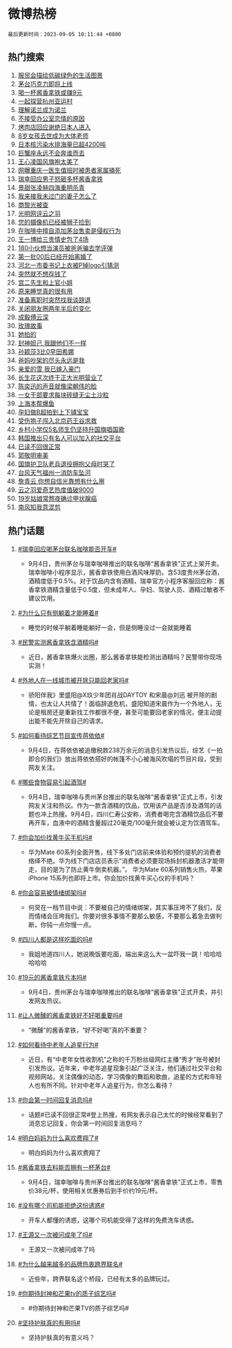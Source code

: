 # 微博热榜

`最后更新时间：2023-09-05 10:11:44 +0800`

## 热门搜索

1. [服贸会描绘低碳绿色的生活图景](https://m.weibo.cn/search?containerid=100103type%3D1%26t%3D10%26q%3D%23%E6%9C%8D%E8%B4%B8%E4%BC%9A%E6%8F%8F%E7%BB%98%E4%BD%8E%E7%A2%B3%E7%BB%BF%E8%89%B2%E7%9A%84%E7%94%9F%E6%B4%BB%E5%9B%BE%E6%99%AF%23&stream_entry_id=51&isnewpage=1&extparam=seat%3D1%26cate%3D10103%26c_type%3D51%26dgr%3D0%26filter_type%3Drealtimehot%26pos%3D0%26stream_entry_id%3D51%26display_time%3D1693879903%26pre_seqid%3D1693879903137019717208&luicode=10000011&lfid=106003type%253D25%2526t%253D3%2526disable_hot%253D1%2526filter_type%253Drealtimehot)
1. [茅台巧克力即将上线](https://m.weibo.cn/search?containerid=100103type%3D1%26t%3D10%26q%3D%23%E8%8C%85%E5%8F%B0%E5%B7%A7%E5%85%8B%E5%8A%9B%E5%8D%B3%E5%B0%86%E4%B8%8A%E7%BA%BF%23&stream_entry_id=31&isnewpage=1&extparam=seat%3D1%26cate%3D5001%26pos%3D0%26q%3D%2523%25E8%258C%2585%25E5%258F%25B0%25E5%25B7%25A7%25E5%2585%258B%25E5%258A%259B%25E5%258D%25B3%25E5%25B0%2586%25E4%25B8%258A%25E7%25BA%25BF%2523%26flag%3D1%26filter_type%3Drealtimehot%26dgr%3D0%26realpos%3D1%26stream_entry_id%3D31%26c_type%3D31%26band_rank%3D1%26lcate%3D5001%26display_time%3D1693879903%26pre_seqid%3D1693879903137019717208&luicode=10000011&lfid=106003type%253D25%2526t%253D3%2526disable_hot%253D1%2526filter_type%253Drealtimehot)
1. [喝一杯酱香拿铁或赚9元](https://m.weibo.cn/search?containerid=100103type%3D1%26t%3D10%26q%3D%23%E5%96%9D%E4%B8%80%E6%9D%AF%E9%85%B1%E9%A6%99%E6%8B%BF%E9%93%81%E6%88%96%E8%B5%9A9%E5%85%83%23&stream_entry_id=31&isnewpage=1&extparam=seat%3D1%26cate%3D5001%26pos%3D1%26q%3D%2523%25E5%2596%259D%25E4%25B8%2580%25E6%259D%25AF%25E9%2585%25B1%25E9%25A6%2599%25E6%258B%25BF%25E9%2593%2581%25E6%2588%2596%25E8%25B5%259A9%25E5%2585%2583%2523%26flag%3D1%26filter_type%3Drealtimehot%26dgr%3D0%26realpos%3D2%26stream_entry_id%3D31%26c_type%3D31%26band_rank%3D2%26lcate%3D5001%26display_time%3D1693879903%26pre_seqid%3D1693879903137019717208&luicode=10000011&lfid=106003type%253D25%2526t%253D3%2526disable_hot%253D1%2526filter_type%253Drealtimehot)
1. [一起探营杭州亚运村](https://m.weibo.cn/search?containerid=100103type%3D1%26t%3D10%26q%3D%23%E4%B8%80%E8%B5%B7%E6%8E%A2%E8%90%A5%E6%9D%AD%E5%B7%9E%E4%BA%9A%E8%BF%90%E6%9D%91%23&stream_entry_id=31&isnewpage=1&extparam=seat%3D1%26cate%3D5001%26pos%3D2%26q%3D%2523%25E4%25B8%2580%25E8%25B5%25B7%25E6%258E%25A2%25E8%2590%25A5%25E6%259D%25AD%25E5%25B7%259E%25E4%25BA%259A%25E8%25BF%2590%25E6%259D%2591%2523%26flag%3D0%26filter_type%3Drealtimehot%26dgr%3D0%26realpos%3D3%26stream_entry_id%3D31%26c_type%3D31%26band_rank%3D3%26lcate%3D5001%26display_time%3D1693879903%26pre_seqid%3D1693879903137019717208&luicode=10000011&lfid=106003type%253D25%2526t%253D3%2526disable_hot%253D1%2526filter_type%253Drealtimehot)
1. [理解诺兰成为诺兰](https://m.weibo.cn/search?containerid=100103type%3D1%26t%3D10%26q%3D%E7%90%86%E8%A7%A3%E8%AF%BA%E5%85%B0%E6%88%90%E4%B8%BA%E8%AF%BA%E5%85%B0&stream_entry_id=31&isnewpage=1&extparam=seat%3D1%26cate%3D5001%26pos%3D3%26q%3D%25E7%2590%2586%25E8%25A7%25A3%25E8%25AF%25BA%25E5%2585%25B0%25E6%2588%2590%25E4%25B8%25BA%25E8%25AF%25BA%25E5%2585%25B0%26flag%3D1%26filter_type%3Drealtimehot%26dgr%3D0%26realpos%3D4%26stream_entry_id%3D31%26c_type%3D31%26band_rank%3D4%26lcate%3D5001%26display_time%3D1693879903%26pre_seqid%3D1693879903137019717208&luicode=10000011&lfid=106003type%253D25%2526t%253D3%2526disable_hot%253D1%2526filter_type%253Drealtimehot)
1. [不接受办公室恋情的原因](https://m.weibo.cn/search?containerid=100103type%3D1%26t%3D10%26q%3D%23%E4%B8%8D%E6%8E%A5%E5%8F%97%E5%8A%9E%E5%85%AC%E5%AE%A4%E6%81%8B%E6%83%85%E7%9A%84%E5%8E%9F%E5%9B%A0%23&stream_entry_id=31&isnewpage=1&extparam=seat%3D1%26cate%3D5001%26pos%3D4%26q%3D%2523%25E4%25B8%258D%25E6%258E%25A5%25E5%258F%2597%25E5%258A%259E%25E5%2585%25AC%25E5%25AE%25A4%25E6%2581%258B%25E6%2583%2585%25E7%259A%2584%25E5%258E%259F%25E5%259B%25A0%2523%26flag%3D2%26filter_type%3Drealtimehot%26dgr%3D0%26realpos%3D5%26stream_entry_id%3D31%26c_type%3D31%26band_rank%3D5%26lcate%3D5001%26display_time%3D1693879903%26pre_seqid%3D1693879903137019717208&luicode=10000011&lfid=106003type%253D25%2526t%253D3%2526disable_hot%253D1%2526filter_type%253Drealtimehot)
1. [烤肉店回应谢绝日本人进入](https://m.weibo.cn/search?containerid=100103type%3D1%26t%3D10%26q%3D%23%E7%83%A4%E8%82%89%E5%BA%97%E5%9B%9E%E5%BA%94%E8%B0%A2%E7%BB%9D%E6%97%A5%E6%9C%AC%E4%BA%BA%E8%BF%9B%E5%85%A5%23&stream_entry_id=31&isnewpage=1&extparam=seat%3D1%26cate%3D5001%26pos%3D5%26q%3D%2523%25E7%2583%25A4%25E8%2582%2589%25E5%25BA%2597%25E5%259B%259E%25E5%25BA%2594%25E8%25B0%25A2%25E7%25BB%259D%25E6%2597%25A5%25E6%259C%25AC%25E4%25BA%25BA%25E8%25BF%259B%25E5%2585%25A5%2523%26flag%3D0%26filter_type%3Drealtimehot%26dgr%3D0%26realpos%3D6%26stream_entry_id%3D31%26c_type%3D31%26band_rank%3D6%26lcate%3D5001%26display_time%3D1693879903%26pre_seqid%3D1693879903137019717208&luicode=10000011&lfid=106003type%253D25%2526t%253D3%2526disable_hot%253D1%2526filter_type%253Drealtimehot)
1. [8岁女孩去世成为大体老师](https://m.weibo.cn/search?containerid=100103type%3D1%26t%3D10%26q%3D%238%E5%B2%81%E5%A5%B3%E5%AD%A9%E5%8E%BB%E4%B8%96%E6%88%90%E4%B8%BA%E5%A4%A7%E4%BD%93%E8%80%81%E5%B8%88%23&stream_entry_id=31&isnewpage=1&extparam=seat%3D1%26cate%3D5001%26pos%3D6%26q%3D%25238%25E5%25B2%2581%25E5%25A5%25B3%25E5%25AD%25A9%25E5%258E%25BB%25E4%25B8%2596%25E6%2588%2590%25E4%25B8%25BA%25E5%25A4%25A7%25E4%25BD%2593%25E8%2580%2581%25E5%25B8%2588%2523%26flag%3D32768%26filter_type%3Drealtimehot%26dgr%3D0%26realpos%3D7%26stream_entry_id%3D31%26c_type%3D31%26band_rank%3D7%26lcate%3D5001%26display_time%3D1693879903%26pre_seqid%3D1693879903137019717208&luicode=10000011&lfid=106003type%253D25%2526t%253D3%2526disable_hot%253D1%2526filter_type%253Drealtimehot)
1. [日本核污染水排海量已超4200吨](https://m.weibo.cn/search?containerid=100103type%3D1%26t%3D10%26q%3D%23%E6%97%A5%E6%9C%AC%E6%A0%B8%E6%B1%A1%E6%9F%93%E6%B0%B4%E6%8E%92%E6%B5%B7%E9%87%8F%E5%B7%B2%E8%B6%854200%E5%90%A8%23&stream_entry_id=31&isnewpage=1&extparam=seat%3D1%26cate%3D5001%26pos%3D7%26q%3D%2523%25E6%2597%25A5%25E6%259C%25AC%25E6%25A0%25B8%25E6%25B1%25A1%25E6%259F%2593%25E6%25B0%25B4%25E6%258E%2592%25E6%25B5%25B7%25E9%2587%258F%25E5%25B7%25B2%25E8%25B6%25854200%25E5%2590%25A8%2523%26flag%3D0%26filter_type%3Drealtimehot%26dgr%3D0%26realpos%3D8%26stream_entry_id%3D31%26c_type%3D31%26band_rank%3D8%26lcate%3D5001%26display_time%3D1693879903%26pre_seqid%3D1693879903137019717208&luicode=10000011&lfid=106003type%253D25%2526t%253D3%2526disable_hot%253D1%2526filter_type%253Drealtimehot)
1. [巨蟹座永远不会奔谁而去](https://m.weibo.cn/search?containerid=100103type%3D1%26t%3D10%26q%3D%E5%B7%A8%E8%9F%B9%E5%BA%A7%E6%B0%B8%E8%BF%9C%E4%B8%8D%E4%BC%9A%E5%A5%94%E8%B0%81%E8%80%8C%E5%8E%BB&stream_entry_id=31&isnewpage=1&extparam=seat%3D1%26cate%3D5001%26pos%3D8%26q%3D%25E5%25B7%25A8%25E8%259F%25B9%25E5%25BA%25A7%25E6%25B0%25B8%25E8%25BF%259C%25E4%25B8%258D%25E4%25BC%259A%25E5%25A5%2594%25E8%25B0%2581%25E8%2580%258C%25E5%258E%25BB%26flag%3D0%26filter_type%3Drealtimehot%26dgr%3D0%26realpos%3D9%26stream_entry_id%3D31%26c_type%3D31%26band_rank%3D9%26lcate%3D5001%26display_time%3D1693879903%26pre_seqid%3D1693879903137019717208&luicode=10000011&lfid=106003type%253D25%2526t%253D3%2526disable_hot%253D1%2526filter_type%253Drealtimehot)
1. [王心凌国风旗袍太美了](https://m.weibo.cn/search?containerid=100103type%3D1%26t%3D10%26q%3D%23%E7%8E%8B%E5%BF%83%E5%87%8C%E5%9B%BD%E9%A3%8E%E6%97%97%E8%A2%8D%E5%A4%AA%E7%BE%8E%E4%BA%86%23&stream_entry_id=31&isnewpage=1&extparam=seat%3D1%26cate%3D5001%26pos%3D9%26q%3D%2523%25E7%258E%258B%25E5%25BF%2583%25E5%2587%258C%25E5%259B%25BD%25E9%25A3%258E%25E6%2597%2597%25E8%25A2%258D%25E5%25A4%25AA%25E7%25BE%258E%25E4%25BA%2586%2523%26flag%3D2%26filter_type%3Drealtimehot%26dgr%3D0%26realpos%3D10%26stream_entry_id%3D31%26c_type%3D31%26band_rank%3D10%26lcate%3D5001%26display_time%3D1693879903%26pre_seqid%3D1693879903137019717208&luicode=10000011&lfid=106003type%253D25%2526t%253D3%2526disable_hot%253D1%2526filter_type%253Drealtimehot)
1. [网曝重庆一医生值班时被患者家属捅死](https://m.weibo.cn/search?containerid=100103type%3D1%26t%3D10%26q%3D%23%E7%BD%91%E6%9B%9D%E9%87%8D%E5%BA%86%E4%B8%80%E5%8C%BB%E7%94%9F%E5%80%BC%E7%8F%AD%E6%97%B6%E8%A2%AB%E6%82%A3%E8%80%85%E5%AE%B6%E5%B1%9E%E6%8D%85%E6%AD%BB%23&stream_entry_id=31&isnewpage=1&extparam=seat%3D1%26cate%3D5001%26pos%3D10%26q%3D%2523%25E7%25BD%2591%25E6%259B%259D%25E9%2587%258D%25E5%25BA%2586%25E4%25B8%2580%25E5%258C%25BB%25E7%2594%259F%25E5%2580%25BC%25E7%258F%25AD%25E6%2597%25B6%25E8%25A2%25AB%25E6%2582%25A3%25E8%2580%2585%25E5%25AE%25B6%25E5%25B1%259E%25E6%258D%2585%25E6%25AD%25BB%2523%26flag%3D2%26filter_type%3Drealtimehot%26dgr%3D0%26realpos%3D11%26stream_entry_id%3D31%26c_type%3D31%26band_rank%3D11%26lcate%3D5001%26display_time%3D1693879903%26pre_seqid%3D1693879903137019717208&luicode=10000011&lfid=106003type%253D25%2526t%253D3%2526disable_hot%253D1%2526filter_type%253Drealtimehot)
1. [瑞幸回应男子怒砸多杯酱香拿铁](https://m.weibo.cn/search?containerid=100103type%3D1%26t%3D10%26q%3D%23%E7%91%9E%E5%B9%B8%E5%9B%9E%E5%BA%94%E7%94%B7%E5%AD%90%E6%80%92%E7%A0%B8%E5%A4%9A%E6%9D%AF%E9%85%B1%E9%A6%99%E6%8B%BF%E9%93%81%23&stream_entry_id=31&isnewpage=1&extparam=seat%3D1%26cate%3D5001%26pos%3D11%26q%3D%2523%25E7%2591%259E%25E5%25B9%25B8%25E5%259B%259E%25E5%25BA%2594%25E7%2594%25B7%25E5%25AD%2590%25E6%2580%2592%25E7%25A0%25B8%25E5%25A4%259A%25E6%259D%25AF%25E9%2585%25B1%25E9%25A6%2599%25E6%258B%25BF%25E9%2593%2581%2523%26flag%3D0%26filter_type%3Drealtimehot%26dgr%3D0%26realpos%3D12%26stream_entry_id%3D31%26c_type%3D31%26band_rank%3D12%26lcate%3D5001%26display_time%3D1693879903%26pre_seqid%3D1693879903137019717208&luicode=10000011&lfid=106003type%253D25%2526t%253D3%2526disable_hot%253D1%2526filter_type%253Drealtimehot)
1. [景甜张凌赫四海重明杀青](https://m.weibo.cn/search?containerid=100103type%3D1%26t%3D10%26q%3D%23%E6%99%AF%E7%94%9C%E5%BC%A0%E5%87%8C%E8%B5%AB%E5%9B%9B%E6%B5%B7%E9%87%8D%E6%98%8E%E6%9D%80%E9%9D%92%23&stream_entry_id=31&isnewpage=1&extparam=seat%3D1%26cate%3D5001%26pos%3D12%26q%3D%2523%25E6%2599%25AF%25E7%2594%259C%25E5%25BC%25A0%25E5%2587%258C%25E8%25B5%25AB%25E5%259B%259B%25E6%25B5%25B7%25E9%2587%258D%25E6%2598%258E%25E6%259D%2580%25E9%259D%2592%2523%26flag%3D1%26filter_type%3Drealtimehot%26dgr%3D0%26realpos%3D13%26stream_entry_id%3D31%26c_type%3D31%26band_rank%3D13%26lcate%3D5001%26display_time%3D1693879903%26pre_seqid%3D1693879903137019717208&luicode=10000011&lfid=106003type%253D25%2526t%253D3%2526disable_hot%253D1%2526filter_type%253Drealtimehot)
1. [我来接我未过门的妻子怎么了](https://m.weibo.cn/search?containerid=100103type%3D1%26t%3D10%26q%3D%E6%88%91%E6%9D%A5%E6%8E%A5%E6%88%91%E6%9C%AA%E8%BF%87%E9%97%A8%E7%9A%84%E5%A6%BB%E5%AD%90%E6%80%8E%E4%B9%88%E4%BA%86&stream_entry_id=31&isnewpage=1&extparam=seat%3D1%26cate%3D5001%26pos%3D13%26q%3D%25E6%2588%2591%25E6%259D%25A5%25E6%258E%25A5%25E6%2588%2591%25E6%259C%25AA%25E8%25BF%2587%25E9%2597%25A8%25E7%259A%2584%25E5%25A6%25BB%25E5%25AD%2590%25E6%2580%258E%25E4%25B9%2588%25E4%25BA%2586%26flag%3D1%26filter_type%3Drealtimehot%26dgr%3D0%26realpos%3D14%26stream_entry_id%3D31%26c_type%3D31%26band_rank%3D14%26lcate%3D5001%26display_time%3D1693879903%26pre_seqid%3D1693879903137019717208&luicode=10000011&lfid=106003type%253D25%2526t%253D3%2526disable_hot%253D1%2526filter_type%253Drealtimehot)
1. [商黎光被查](https://m.weibo.cn/search?containerid=100103type%3D1%26t%3D10%26q%3D%23%E5%95%86%E9%BB%8E%E5%85%89%E8%A2%AB%E6%9F%A5%23&stream_entry_id=31&isnewpage=1&extparam=seat%3D1%26cate%3D5001%26pos%3D14%26q%3D%2523%25E5%2595%2586%25E9%25BB%258E%25E5%2585%2589%25E8%25A2%25AB%25E6%259F%25A5%2523%26flag%3D1%26filter_type%3Drealtimehot%26dgr%3D0%26realpos%3D15%26stream_entry_id%3D31%26c_type%3D31%26band_rank%3D15%26lcate%3D5001%26display_time%3D1693879903%26pre_seqid%3D1693879903137019717208&luicode=10000011&lfid=106003type%253D25%2526t%253D3%2526disable_hot%253D1%2526filter_type%253Drealtimehot)
1. [光明网评云之羽](https://m.weibo.cn/search?containerid=100103type%3D1%26t%3D10%26q%3D%23%E5%85%89%E6%98%8E%E7%BD%91%E8%AF%84%E4%BA%91%E4%B9%8B%E7%BE%BD%23&stream_entry_id=31&isnewpage=1&extparam=seat%3D1%26cate%3D5001%26pos%3D15%26q%3D%2523%25E5%2585%2589%25E6%2598%258E%25E7%25BD%2591%25E8%25AF%2584%25E4%25BA%2591%25E4%25B9%258B%25E7%25BE%25BD%2523%26flag%3D1%26filter_type%3Drealtimehot%26dgr%3D0%26realpos%3D16%26stream_entry_id%3D31%26c_type%3D31%26band_rank%3D16%26lcate%3D5001%26display_time%3D1693879903%26pre_seqid%3D1693879903137019717208&luicode=10000011&lfid=106003type%253D25%2526t%253D3%2526disable_hot%253D1%2526filter_type%253Drealtimehot)
1. [您的摄像机已经被狮子捡到](https://m.weibo.cn/search?containerid=100103type%3D1%26t%3D10%26q%3D%E6%82%A8%E7%9A%84%E6%91%84%E5%83%8F%E6%9C%BA%E5%B7%B2%E7%BB%8F%E8%A2%AB%E7%8B%AE%E5%AD%90%E6%8D%A1%E5%88%B0&stream_entry_id=31&isnewpage=1&extparam=seat%3D1%26cate%3D5001%26pos%3D16%26q%3D%25E6%2582%25A8%25E7%259A%2584%25E6%2591%2584%25E5%2583%258F%25E6%259C%25BA%25E5%25B7%25B2%25E7%25BB%258F%25E8%25A2%25AB%25E7%258B%25AE%25E5%25AD%2590%25E6%258D%25A1%25E5%2588%25B0%26flag%3D0%26filter_type%3Drealtimehot%26dgr%3D0%26realpos%3D17%26stream_entry_id%3D31%26c_type%3D31%26band_rank%3D17%26lcate%3D5001%26display_time%3D1693879903%26pre_seqid%3D1693879903137019717208&luicode=10000011&lfid=106003type%253D25%2526t%253D3%2526disable_hot%253D1%2526filter_type%253Drealtimehot)
1. [在咖啡中擅自添加茅台售卖是侵权行为](https://m.weibo.cn/search?containerid=100103type%3D1%26t%3D10%26q%3D%23%E5%9C%A8%E5%92%96%E5%95%A1%E4%B8%AD%E6%93%85%E8%87%AA%E6%B7%BB%E5%8A%A0%E8%8C%85%E5%8F%B0%E5%94%AE%E5%8D%96%E6%98%AF%E4%BE%B5%E6%9D%83%E8%A1%8C%E4%B8%BA%23&stream_entry_id=31&isnewpage=1&extparam=seat%3D1%26cate%3D5001%26pos%3D17%26q%3D%2523%25E5%259C%25A8%25E5%2592%2596%25E5%2595%25A1%25E4%25B8%25AD%25E6%2593%2585%25E8%2587%25AA%25E6%25B7%25BB%25E5%258A%25A0%25E8%258C%2585%25E5%258F%25B0%25E5%2594%25AE%25E5%258D%2596%25E6%2598%25AF%25E4%25BE%25B5%25E6%259D%2583%25E8%25A1%258C%25E4%25B8%25BA%2523%26flag%3D0%26filter_type%3Drealtimehot%26dgr%3D0%26realpos%3D18%26stream_entry_id%3D31%26c_type%3D31%26band_rank%3D18%26lcate%3D5001%26display_time%3D1693879903%26pre_seqid%3D1693879903137019717208&luicode=10000011&lfid=106003type%253D25%2526t%253D3%2526disable_hot%253D1%2526filter_type%253Drealtimehot)
1. [王一博给三贵情史包了4场](https://m.weibo.cn/search?containerid=100103type%3D1%26t%3D10%26q%3D%23%E7%8E%8B%E4%B8%80%E5%8D%9A%E7%BB%99%E4%B8%89%E8%B4%B5%E6%83%85%E5%8F%B2%E5%8C%85%E4%BA%864%E5%9C%BA%23&stream_entry_id=31&isnewpage=1&extparam=seat%3D1%26cate%3D5001%26pos%3D18%26q%3D%2523%25E7%258E%258B%25E4%25B8%2580%25E5%258D%259A%25E7%25BB%2599%25E4%25B8%2589%25E8%25B4%25B5%25E6%2583%2585%25E5%258F%25B2%25E5%258C%2585%25E4%25BA%25864%25E5%259C%25BA%2523%26flag%3D1%26filter_type%3Drealtimehot%26dgr%3D0%26realpos%3D19%26stream_entry_id%3D31%26c_type%3D31%26band_rank%3D19%26lcate%3D5001%26display_time%3D1693879903%26pre_seqid%3D1693879903137019717208&luicode=10000011&lfid=106003type%253D25%2526t%253D3%2526disable_hot%253D1%2526filter_type%253Drealtimehot)
1. [180小伙想当演员被爸爸骗去学评弹](https://m.weibo.cn/search?containerid=100103type%3D1%26t%3D10%26q%3D%23180%E5%B0%8F%E4%BC%99%E6%83%B3%E5%BD%93%E6%BC%94%E5%91%98%E8%A2%AB%E7%88%B8%E7%88%B8%E9%AA%97%E5%8E%BB%E5%AD%A6%E8%AF%84%E5%BC%B9%23&stream_entry_id=31&isnewpage=1&extparam=seat%3D1%26cate%3D5001%26pos%3D19%26q%3D%2523180%25E5%25B0%258F%25E4%25BC%2599%25E6%2583%25B3%25E5%25BD%2593%25E6%25BC%2594%25E5%2591%2598%25E8%25A2%25AB%25E7%2588%25B8%25E7%2588%25B8%25E9%25AA%2597%25E5%258E%25BB%25E5%25AD%25A6%25E8%25AF%2584%25E5%25BC%25B9%2523%26flag%3D32768%26filter_type%3Drealtimehot%26dgr%3D0%26realpos%3D20%26stream_entry_id%3D31%26c_type%3D31%26band_rank%3D20%26lcate%3D5001%26display_time%3D1693879903%26pre_seqid%3D1693879903137019717208&luicode=10000011&lfid=106003type%253D25%2526t%253D3%2526disable_hot%253D1%2526filter_type%253Drealtimehot)
1. [第一批00后已经开始离婚了](https://m.weibo.cn/search?containerid=100103type%3D1%26t%3D10%26q%3D%23%E7%AC%AC%E4%B8%80%E6%89%B900%E5%90%8E%E5%B7%B2%E7%BB%8F%E5%BC%80%E5%A7%8B%E7%A6%BB%E5%A9%9A%E4%BA%86%23&stream_entry_id=31&isnewpage=1&extparam=seat%3D1%26cate%3D5001%26pos%3D20%26q%3D%2523%25E7%25AC%25AC%25E4%25B8%2580%25E6%2589%25B900%25E5%2590%258E%25E5%25B7%25B2%25E7%25BB%258F%25E5%25BC%2580%25E5%25A7%258B%25E7%25A6%25BB%25E5%25A9%259A%25E4%25BA%2586%2523%26flag%3D1%26filter_type%3Drealtimehot%26dgr%3D0%26realpos%3D21%26stream_entry_id%3D31%26c_type%3D31%26band_rank%3D21%26lcate%3D5001%26display_time%3D1693879903%26pre_seqid%3D1693879903137019717208&luicode=10000011&lfid=106003type%253D25%2526t%253D3%2526disable_hot%253D1%2526filter_type%253Drealtimehot)
1. [河北一市委书记上衣被P掉logo引猜测](https://m.weibo.cn/search?containerid=100103type%3D1%26t%3D10%26q%3D%23%E6%B2%B3%E5%8C%97%E4%B8%80%E5%B8%82%E5%A7%94%E4%B9%A6%E8%AE%B0%E4%B8%8A%E8%A1%A3%E8%A2%ABP%E6%8E%89logo%E5%BC%95%E7%8C%9C%E6%B5%8B%23&stream_entry_id=31&isnewpage=1&extparam=seat%3D1%26cate%3D5001%26pos%3D21%26q%3D%2523%25E6%25B2%25B3%25E5%258C%2597%25E4%25B8%2580%25E5%25B8%2582%25E5%25A7%2594%25E4%25B9%25A6%25E8%25AE%25B0%25E4%25B8%258A%25E8%25A1%25A3%25E8%25A2%25ABP%25E6%258E%2589logo%25E5%25BC%2595%25E7%258C%259C%25E6%25B5%258B%2523%26flag%3D1%26filter_type%3Drealtimehot%26dgr%3D0%26realpos%3D22%26stream_entry_id%3D31%26c_type%3D31%26band_rank%3D22%26lcate%3D5001%26display_time%3D1693879903%26pre_seqid%3D1693879903137019717208&luicode=10000011&lfid=106003type%253D25%2526t%253D3%2526disable_hot%253D1%2526filter_type%253Drealtimehot)
1. [突然就不想存钱了](https://m.weibo.cn/search?containerid=100103type%3D1%26t%3D10%26q%3D%E7%AA%81%E7%84%B6%E5%B0%B1%E4%B8%8D%E6%83%B3%E5%AD%98%E9%92%B1%E4%BA%86&stream_entry_id=31&isnewpage=1&extparam=seat%3D1%26cate%3D5001%26pos%3D22%26q%3D%25E7%25AA%2581%25E7%2584%25B6%25E5%25B0%25B1%25E4%25B8%258D%25E6%2583%25B3%25E5%25AD%2598%25E9%2592%25B1%25E4%25BA%2586%26flag%3D1%26filter_type%3Drealtimehot%26dgr%3D0%26realpos%3D23%26stream_entry_id%3D31%26c_type%3D31%26band_rank%3D23%26lcate%3D5001%26display_time%3D1693879903%26pre_seqid%3D1693879903137019717208&luicode=10000011&lfid=106003type%253D25%2526t%253D3%2526disable_hot%253D1%2526filter_type%253Drealtimehot)
1. [宫二先生和上官小姐](https://m.weibo.cn/search?containerid=100103type%3D1%26t%3D10%26q%3D%E5%AE%AB%E4%BA%8C%E5%85%88%E7%94%9F%E5%92%8C%E4%B8%8A%E5%AE%98%E5%B0%8F%E5%A7%90&stream_entry_id=31&isnewpage=1&extparam=seat%3D1%26cate%3D5001%26pos%3D23%26q%3D%25E5%25AE%25AB%25E4%25BA%258C%25E5%2585%2588%25E7%2594%259F%25E5%2592%258C%25E4%25B8%258A%25E5%25AE%2598%25E5%25B0%258F%25E5%25A7%2590%26flag%3D1%26filter_type%3Drealtimehot%26dgr%3D0%26realpos%3D24%26stream_entry_id%3D31%26c_type%3D31%26band_rank%3D24%26lcate%3D5001%26display_time%3D1693879903%26pre_seqid%3D1693879903137019717208&luicode=10000011&lfid=106003type%253D25%2526t%253D3%2526disable_hot%253D1%2526filter_type%253Drealtimehot)
1. [原来睡觉真的很有用](https://m.weibo.cn/search?containerid=100103type%3D1%26t%3D10%26q%3D%23%E5%8E%9F%E6%9D%A5%E7%9D%A1%E8%A7%89%E7%9C%9F%E7%9A%84%E5%BE%88%E6%9C%89%E7%94%A8%23&stream_entry_id=31&isnewpage=1&extparam=seat%3D1%26cate%3D5001%26pos%3D24%26q%3D%2523%25E5%258E%259F%25E6%259D%25A5%25E7%259D%25A1%25E8%25A7%2589%25E7%259C%259F%25E7%259A%2584%25E5%25BE%2588%25E6%259C%2589%25E7%2594%25A8%2523%26flag%3D0%26filter_type%3Drealtimehot%26dgr%3D0%26realpos%3D25%26stream_entry_id%3D31%26c_type%3D31%26band_rank%3D25%26lcate%3D5001%26display_time%3D1693879903%26pre_seqid%3D1693879903137019717208&luicode=10000011&lfid=106003type%253D25%2526t%253D3%2526disable_hot%253D1%2526filter_type%253Drealtimehot)
1. [准备离职时突然找我谈辞退](https://m.weibo.cn/search?containerid=100103type%3D1%26t%3D10%26q%3D%23%E5%87%86%E5%A4%87%E7%A6%BB%E8%81%8C%E6%97%B6%E7%AA%81%E7%84%B6%E6%89%BE%E6%88%91%E8%B0%88%E8%BE%9E%E9%80%80%23&stream_entry_id=31&isnewpage=1&extparam=seat%3D1%26cate%3D5001%26pos%3D25%26q%3D%2523%25E5%2587%2586%25E5%25A4%2587%25E7%25A6%25BB%25E8%2581%258C%25E6%2597%25B6%25E7%25AA%2581%25E7%2584%25B6%25E6%2589%25BE%25E6%2588%2591%25E8%25B0%2588%25E8%25BE%259E%25E9%2580%2580%2523%26flag%3D0%26filter_type%3Drealtimehot%26dgr%3D0%26realpos%3D26%26stream_entry_id%3D31%26c_type%3D31%26band_rank%3D26%26lcate%3D5001%26display_time%3D1693879903%26pre_seqid%3D1693879903137019717208&luicode=10000011&lfid=106003type%253D25%2526t%253D3%2526disable_hot%253D1%2526filter_type%253Drealtimehot)
1. [关闭朋友圈两年半后的变化](https://m.weibo.cn/search?containerid=100103type%3D1%26t%3D10%26q%3D%23%E5%85%B3%E9%97%AD%E6%9C%8B%E5%8F%8B%E5%9C%88%E4%B8%A4%E5%B9%B4%E5%8D%8A%E5%90%8E%E7%9A%84%E5%8F%98%E5%8C%96%23&stream_entry_id=31&isnewpage=1&extparam=seat%3D1%26cate%3D5001%26pos%3D26%26q%3D%2523%25E5%2585%25B3%25E9%2597%25AD%25E6%259C%258B%25E5%258F%258B%25E5%259C%2588%25E4%25B8%25A4%25E5%25B9%25B4%25E5%258D%258A%25E5%2590%258E%25E7%259A%2584%25E5%258F%2598%25E5%258C%2596%2523%26flag%3D0%26filter_type%3Drealtimehot%26dgr%3D0%26realpos%3D27%26stream_entry_id%3D31%26c_type%3D31%26band_rank%3D27%26lcate%3D5001%26display_time%3D1693879903%26pre_seqid%3D1693879903137019717208&luicode=10000011&lfid=106003type%253D25%2526t%253D3%2526disable_hot%253D1%2526filter_type%253Drealtimehot)
1. [成毅傅云深](https://m.weibo.cn/search?containerid=100103type%3D1%26t%3D10%26q%3D%23%E6%88%90%E6%AF%85%E5%82%85%E4%BA%91%E6%B7%B1%23&stream_entry_id=31&isnewpage=1&extparam=seat%3D1%26cate%3D5001%26pos%3D27%26q%3D%2523%25E6%2588%2590%25E6%25AF%2585%25E5%2582%2585%25E4%25BA%2591%25E6%25B7%25B1%2523%26flag%3D1%26filter_type%3Drealtimehot%26dgr%3D0%26realpos%3D28%26stream_entry_id%3D31%26c_type%3D31%26band_rank%3D28%26lcate%3D5001%26display_time%3D1693879903%26pre_seqid%3D1693879903137019717208&luicode=10000011&lfid=106003type%253D25%2526t%253D3%2526disable_hot%253D1%2526filter_type%253Drealtimehot)
1. [玫瑰故事](https://m.weibo.cn/search?containerid=100103type%3D1%26t%3D10%26q%3D%E7%8E%AB%E7%91%B0%E6%95%85%E4%BA%8B&stream_entry_id=31&isnewpage=1&extparam=seat%3D1%26cate%3D5001%26pos%3D28%26q%3D%25E7%258E%25AB%25E7%2591%25B0%25E6%2595%2585%25E4%25BA%258B%26flag%3D1%26filter_type%3Drealtimehot%26dgr%3D0%26realpos%3D29%26stream_entry_id%3D31%26c_type%3D31%26band_rank%3D29%26lcate%3D5001%26display_time%3D1693879903%26pre_seqid%3D1693879903137019717208&luicode=10000011&lfid=106003type%253D25%2526t%253D3%2526disable_hot%253D1%2526filter_type%253Drealtimehot)
1. [她拍的](https://m.weibo.cn/search?containerid=100103type%3D1%26t%3D10%26q%3D%E5%A5%B9%E6%8B%8D%E7%9A%84&stream_entry_id=31&isnewpage=1&extparam=seat%3D1%26cate%3D5001%26pos%3D29%26q%3D%25E5%25A5%25B9%25E6%258B%258D%25E7%259A%2584%26flag%3D0%26filter_type%3Drealtimehot%26dgr%3D0%26realpos%3D30%26stream_entry_id%3D31%26c_type%3D31%26band_rank%3D30%26lcate%3D5001%26display_time%3D1693879903%26pre_seqid%3D1693879903137019717208&luicode=10000011&lfid=106003type%253D25%2526t%253D3%2526disable_hot%253D1%2526filter_type%253Drealtimehot)
1. [封神妲己 我跟他们不一样](https://m.weibo.cn/search?containerid=100103type%3D1%26t%3D10%26q%3D%E5%B0%81%E7%A5%9E%E5%A6%B2%E5%B7%B1+%E6%88%91%E8%B7%9F%E4%BB%96%E4%BB%AC%E4%B8%8D%E4%B8%80%E6%A0%B7&stream_entry_id=31&isnewpage=1&extparam=seat%3D1%26cate%3D5001%26pos%3D30%26q%3D%25E5%25B0%2581%25E7%25A5%259E%25E5%25A6%25B2%25E5%25B7%25B1%2520%25E6%2588%2591%25E8%25B7%259F%25E4%25BB%2596%25E4%25BB%25AC%25E4%25B8%258D%25E4%25B8%2580%25E6%25A0%25B7%26flag%3D1%26filter_type%3Drealtimehot%26dgr%3D0%26realpos%3D31%26stream_entry_id%3D31%26c_type%3D31%26band_rank%3D31%26lcate%3D5001%26display_time%3D1693879903%26pre_seqid%3D1693879903137019717208&luicode=10000011&lfid=106003type%253D25%2526t%253D3%2526disable_hot%253D1%2526filter_type%253Drealtimehot)
1. [孙颖莎3比0早田希娜](https://m.weibo.cn/search?containerid=100103type%3D1%26t%3D10%26q%3D%E5%AD%99%E9%A2%96%E8%8E%8E3%E6%AF%940%E6%97%A9%E7%94%B0%E5%B8%8C%E5%A8%9C&stream_entry_id=31&isnewpage=1&extparam=seat%3D1%26cate%3D5001%26pos%3D31%26q%3D%25E5%25AD%2599%25E9%25A2%2596%25E8%258E%258E3%25E6%25AF%25940%25E6%2597%25A9%25E7%2594%25B0%25E5%25B8%258C%25E5%25A8%259C%26flag%3D1%26filter_type%3Drealtimehot%26dgr%3D0%26realpos%3D32%26stream_entry_id%3D31%26c_type%3D31%26band_rank%3D32%26lcate%3D5001%26display_time%3D1693879903%26pre_seqid%3D1693879903137019717208&luicode=10000011&lfid=106003type%253D25%2526t%253D3%2526disable_hot%253D1%2526filter_type%253Drealtimehot)
1. [爸妈吵架的尽头永远是我](https://m.weibo.cn/search?containerid=100103type%3D1%26t%3D10%26q%3D%E7%88%B8%E5%A6%88%E5%90%B5%E6%9E%B6%E7%9A%84%E5%B0%BD%E5%A4%B4%E6%B0%B8%E8%BF%9C%E6%98%AF%E6%88%91&stream_entry_id=31&isnewpage=1&extparam=seat%3D1%26cate%3D5001%26pos%3D32%26q%3D%25E7%2588%25B8%25E5%25A6%2588%25E5%2590%25B5%25E6%259E%25B6%25E7%259A%2584%25E5%25B0%25BD%25E5%25A4%25B4%25E6%25B0%25B8%25E8%25BF%259C%25E6%2598%25AF%25E6%2588%2591%26flag%3D1%26filter_type%3Drealtimehot%26dgr%3D0%26realpos%3D33%26stream_entry_id%3D31%26c_type%3D31%26band_rank%3D33%26lcate%3D5001%26display_time%3D1693879903%26pre_seqid%3D1693879903137019717208&luicode=10000011&lfid=106003type%253D25%2526t%253D3%2526disable_hot%253D1%2526filter_type%253Drealtimehot)
1. [亲爱的雪 我已嫁入豪门](https://m.weibo.cn/search?containerid=100103type%3D1%26t%3D10%26q%3D%E4%BA%B2%E7%88%B1%E7%9A%84%E9%9B%AA+%E6%88%91%E5%B7%B2%E5%AB%81%E5%85%A5%E8%B1%AA%E9%97%A8&stream_entry_id=31&isnewpage=1&extparam=seat%3D1%26cate%3D5001%26pos%3D33%26q%3D%25E4%25BA%25B2%25E7%2588%25B1%25E7%259A%2584%25E9%259B%25AA%2520%25E6%2588%2591%25E5%25B7%25B2%25E5%25AB%2581%25E5%2585%25A5%25E8%25B1%25AA%25E9%2597%25A8%26flag%3D0%26filter_type%3Drealtimehot%26dgr%3D0%26realpos%3D34%26stream_entry_id%3D31%26c_type%3D31%26band_rank%3D34%26lcate%3D5001%26display_time%3D1693879903%26pre_seqid%3D1693879903137019717208&luicode=10000011&lfid=106003type%253D25%2526t%253D3%2526disable_hot%253D1%2526filter_type%253Drealtimehot)
1. [长生花这次终于正大光明营业了](https://m.weibo.cn/search?containerid=100103type%3D1%26t%3D10%26q%3D%E9%95%BF%E7%94%9F%E8%8A%B1%E8%BF%99%E6%AC%A1%E7%BB%88%E4%BA%8E%E6%AD%A3%E5%A4%A7%E5%85%89%E6%98%8E%E8%90%A5%E4%B8%9A%E4%BA%86&stream_entry_id=31&isnewpage=1&extparam=seat%3D1%26cate%3D5001%26pos%3D34%26q%3D%25E9%2595%25BF%25E7%2594%259F%25E8%258A%25B1%25E8%25BF%2599%25E6%25AC%25A1%25E7%25BB%2588%25E4%25BA%258E%25E6%25AD%25A3%25E5%25A4%25A7%25E5%2585%2589%25E6%2598%258E%25E8%2590%25A5%25E4%25B8%259A%25E4%25BA%2586%26flag%3D1%26filter_type%3Drealtimehot%26dgr%3D0%26realpos%3D35%26stream_entry_id%3D31%26c_type%3D31%26band_rank%3D35%26lcate%3D5001%26display_time%3D1693879903%26pre_seqid%3D1693879903137019717208&luicode=10000011&lfid=106003type%253D25%2526t%253D3%2526disable_hot%253D1%2526filter_type%253Drealtimehot)
1. [陈奕迅的声音就像梁朝伟的脸](https://m.weibo.cn/search?containerid=100103type%3D1%26t%3D10%26q%3D%E9%99%88%E5%A5%95%E8%BF%85%E7%9A%84%E5%A3%B0%E9%9F%B3%E5%B0%B1%E5%83%8F%E6%A2%81%E6%9C%9D%E4%BC%9F%E7%9A%84%E8%84%B8&stream_entry_id=31&isnewpage=1&extparam=seat%3D1%26cate%3D5001%26pos%3D35%26q%3D%25E9%2599%2588%25E5%25A5%2595%25E8%25BF%2585%25E7%259A%2584%25E5%25A3%25B0%25E9%259F%25B3%25E5%25B0%25B1%25E5%2583%258F%25E6%25A2%2581%25E6%259C%259D%25E4%25BC%259F%25E7%259A%2584%25E8%2584%25B8%26flag%3D0%26filter_type%3Drealtimehot%26dgr%3D0%26realpos%3D36%26stream_entry_id%3D31%26c_type%3D31%26band_rank%3D36%26lcate%3D5001%26display_time%3D1693879903%26pre_seqid%3D1693879903137019717208&luicode=10000011&lfid=106003type%253D25%2526t%253D3%2526disable_hot%253D1%2526filter_type%253Drealtimehot)
1. [一女干部要求每块砖缝无尘土沙粒](https://m.weibo.cn/search?containerid=100103type%3D1%26t%3D10%26q%3D%23%E4%B8%80%E5%A5%B3%E5%B9%B2%E9%83%A8%E8%A6%81%E6%B1%82%E6%AF%8F%E5%9D%97%E7%A0%96%E7%BC%9D%E6%97%A0%E5%B0%98%E5%9C%9F%E6%B2%99%E7%B2%92%23&stream_entry_id=31&isnewpage=1&extparam=seat%3D1%26cate%3D5001%26pos%3D36%26q%3D%2523%25E4%25B8%2580%25E5%25A5%25B3%25E5%25B9%25B2%25E9%2583%25A8%25E8%25A6%2581%25E6%25B1%2582%25E6%25AF%258F%25E5%259D%2597%25E7%25A0%2596%25E7%25BC%259D%25E6%2597%25A0%25E5%25B0%2598%25E5%259C%259F%25E6%25B2%2599%25E7%25B2%2592%2523%26flag%3D0%26filter_type%3Drealtimehot%26dgr%3D0%26realpos%3D37%26stream_entry_id%3D31%26c_type%3D31%26band_rank%3D37%26lcate%3D5001%26display_time%3D1693879903%26pre_seqid%3D1693879903137019717208&luicode=10000011&lfid=106003type%253D25%2526t%253D3%2526disable_hot%253D1%2526filter_type%253Drealtimehot)
1. [上海本帮爆鱼](https://m.weibo.cn/search?containerid=100103type%3D1%26t%3D10%26q%3D%E4%B8%8A%E6%B5%B7%E6%9C%AC%E5%B8%AE%E7%88%86%E9%B1%BC&stream_entry_id=31&isnewpage=1&extparam=seat%3D1%26cate%3D5001%26pos%3D37%26q%3D%25E4%25B8%258A%25E6%25B5%25B7%25E6%259C%25AC%25E5%25B8%25AE%25E7%2588%2586%25E9%25B1%25BC%26flag%3D1%26filter_type%3Drealtimehot%26dgr%3D0%26realpos%3D38%26stream_entry_id%3D31%26c_type%3D31%26band_rank%3D38%26lcate%3D5001%26display_time%3D1693879903%26pre_seqid%3D1693879903137019717208&luicode=10000011&lfid=106003type%253D25%2526t%253D3%2526disable_hot%253D1%2526filter_type%253Drealtimehot)
1. [孕妇做B超拍到上下铺宝宝](https://m.weibo.cn/search?containerid=100103type%3D1%26t%3D10%26q%3D%23%E5%AD%95%E5%A6%87%E5%81%9AB%E8%B6%85%E6%8B%8D%E5%88%B0%E4%B8%8A%E4%B8%8B%E9%93%BA%E5%AE%9D%E5%AE%9D%23&stream_entry_id=31&isnewpage=1&extparam=seat%3D1%26cate%3D5001%26pos%3D38%26q%3D%2523%25E5%25AD%2595%25E5%25A6%2587%25E5%2581%259AB%25E8%25B6%2585%25E6%258B%258D%25E5%2588%25B0%25E4%25B8%258A%25E4%25B8%258B%25E9%2593%25BA%25E5%25AE%259D%25E5%25AE%259D%2523%26flag%3D0%26filter_type%3Drealtimehot%26dgr%3D0%26realpos%3D39%26stream_entry_id%3D31%26c_type%3D31%26band_rank%3D39%26lcate%3D5001%26display_time%3D1693879903%26pre_seqid%3D1693879903137019717208&luicode=10000011&lfid=106003type%253D25%2526t%253D3%2526disable_hot%253D1%2526filter_type%253Drealtimehot)
1. [受伤狍子闯入北京药王谷求救](https://m.weibo.cn/search?containerid=100103type%3D1%26t%3D10%26q%3D%23%E5%8F%97%E4%BC%A4%E7%8B%8D%E5%AD%90%E9%97%AF%E5%85%A5%E5%8C%97%E4%BA%AC%E8%8D%AF%E7%8E%8B%E8%B0%B7%E6%B1%82%E6%95%91%23&stream_entry_id=31&isnewpage=1&extparam=seat%3D1%26cate%3D5001%26pos%3D39%26q%3D%2523%25E5%258F%2597%25E4%25BC%25A4%25E7%258B%258D%25E5%25AD%2590%25E9%2597%25AF%25E5%2585%25A5%25E5%258C%2597%25E4%25BA%25AC%25E8%258D%25AF%25E7%258E%258B%25E8%25B0%25B7%25E6%25B1%2582%25E6%2595%2591%2523%26flag%3D32768%26filter_type%3Drealtimehot%26dgr%3D0%26realpos%3D40%26stream_entry_id%3D31%26c_type%3D31%26band_rank%3D40%26lcate%3D5001%26display_time%3D1693879903%26pre_seqid%3D1693879903137019717208&luicode=10000011&lfid=106003type%253D25%2526t%253D3%2526disable_hot%253D1%2526filter_type%253Drealtimehot)
1. [乡村小学仅5名师生仍坚持升国旗唱国歌](https://m.weibo.cn/search?containerid=100103type%3D1%26t%3D10%26q%3D%23%E4%B9%A1%E6%9D%91%E5%B0%8F%E5%AD%A6%E4%BB%855%E5%90%8D%E5%B8%88%E7%94%9F%E4%BB%8D%E5%9D%9A%E6%8C%81%E5%8D%87%E5%9B%BD%E6%97%97%E5%94%B1%E5%9B%BD%E6%AD%8C%23&stream_entry_id=31&isnewpage=1&extparam=seat%3D1%26cate%3D5001%26pos%3D40%26q%3D%2523%25E4%25B9%25A1%25E6%259D%2591%25E5%25B0%258F%25E5%25AD%25A6%25E4%25BB%25855%25E5%2590%258D%25E5%25B8%2588%25E7%2594%259F%25E4%25BB%258D%25E5%259D%259A%25E6%258C%2581%25E5%258D%2587%25E5%259B%25BD%25E6%2597%2597%25E5%2594%25B1%25E5%259B%25BD%25E6%25AD%258C%2523%26flag%3D32768%26filter_type%3Drealtimehot%26dgr%3D0%26realpos%3D41%26stream_entry_id%3D31%26c_type%3D31%26band_rank%3D41%26lcate%3D5001%26display_time%3D1693879903%26pre_seqid%3D1693879903137019717208&luicode=10000011&lfid=106003type%253D25%2526t%253D3%2526disable_hot%253D1%2526filter_type%253Drealtimehot)
1. [韩国推出只有名人可以加入的社交平台](https://m.weibo.cn/search?containerid=100103type%3D1%26t%3D10%26q%3D%E9%9F%A9%E5%9B%BD%E6%8E%A8%E5%87%BA%E5%8F%AA%E6%9C%89%E5%90%8D%E4%BA%BA%E5%8F%AF%E4%BB%A5%E5%8A%A0%E5%85%A5%E7%9A%84%E7%A4%BE%E4%BA%A4%E5%B9%B3%E5%8F%B0&stream_entry_id=31&isnewpage=1&extparam=seat%3D1%26cate%3D5001%26pos%3D41%26q%3D%25E9%259F%25A9%25E5%259B%25BD%25E6%258E%25A8%25E5%2587%25BA%25E5%258F%25AA%25E6%259C%2589%25E5%2590%258D%25E4%25BA%25BA%25E5%258F%25AF%25E4%25BB%25A5%25E5%258A%25A0%25E5%2585%25A5%25E7%259A%2584%25E7%25A4%25BE%25E4%25BA%25A4%25E5%25B9%25B3%25E5%258F%25B0%26flag%3D0%26filter_type%3Drealtimehot%26dgr%3D0%26realpos%3D42%26stream_entry_id%3D31%26c_type%3D31%26band_rank%3D42%26lcate%3D5001%26display_time%3D1693879903%26pre_seqid%3D1693879903137019717208&luicode=10000011&lfid=106003type%253D25%2526t%253D3%2526disable_hot%253D1%2526filter_type%253Drealtimehot)
1. [已读不回很正常](https://m.weibo.cn/search?containerid=100103type%3D1%26t%3D10%26q%3D%E5%B7%B2%E8%AF%BB%E4%B8%8D%E5%9B%9E%E5%BE%88%E6%AD%A3%E5%B8%B8&stream_entry_id=31&isnewpage=1&extparam=seat%3D1%26cate%3D5001%26pos%3D42%26q%3D%25E5%25B7%25B2%25E8%25AF%25BB%25E4%25B8%258D%25E5%259B%259E%25E5%25BE%2588%25E6%25AD%25A3%25E5%25B8%25B8%26flag%3D0%26filter_type%3Drealtimehot%26dgr%3D0%26realpos%3D43%26stream_entry_id%3D31%26c_type%3D31%26band_rank%3D43%26lcate%3D5001%26display_time%3D1693879903%26pre_seqid%3D1693879903137019717208&luicode=10000011&lfid=106003type%253D25%2526t%253D3%2526disable_hot%253D1%2526filter_type%253Drealtimehot)
1. [郭敬明审美](https://m.weibo.cn/search?containerid=100103type%3D1%26t%3D10%26q%3D%E9%83%AD%E6%95%AC%E6%98%8E%E5%AE%A1%E7%BE%8E&stream_entry_id=31&isnewpage=1&extparam=seat%3D1%26cate%3D5001%26pos%3D43%26q%3D%25E9%2583%25AD%25E6%2595%25AC%25E6%2598%258E%25E5%25AE%25A1%25E7%25BE%258E%26flag%3D0%26filter_type%3Drealtimehot%26dgr%3D0%26realpos%3D44%26stream_entry_id%3D31%26c_type%3D31%26band_rank%3D44%26lcate%3D5001%26display_time%3D1693879903%26pre_seqid%3D1693879903137019717208&luicode=10000011&lfid=106003type%253D25%2526t%253D3%2526disable_hot%253D1%2526filter_type%253Drealtimehot)
1. [国旗护卫队老兵退役拥抱父母时哭了](https://m.weibo.cn/search?containerid=100103type%3D1%26t%3D10%26q%3D%23%E5%9B%BD%E6%97%97%E6%8A%A4%E5%8D%AB%E9%98%9F%E8%80%81%E5%85%B5%E9%80%80%E5%BD%B9%E6%8B%A5%E6%8A%B1%E7%88%B6%E6%AF%8D%E6%97%B6%E5%93%AD%E4%BA%86%23&stream_entry_id=31&isnewpage=1&extparam=seat%3D1%26cate%3D5001%26pos%3D44%26q%3D%2523%25E5%259B%25BD%25E6%2597%2597%25E6%258A%25A4%25E5%258D%25AB%25E9%2598%259F%25E8%2580%2581%25E5%2585%25B5%25E9%2580%2580%25E5%25BD%25B9%25E6%258B%25A5%25E6%258A%25B1%25E7%2588%25B6%25E6%25AF%258D%25E6%2597%25B6%25E5%2593%25AD%25E4%25BA%2586%2523%26flag%3D32768%26filter_type%3Drealtimehot%26dgr%3D0%26realpos%3D45%26stream_entry_id%3D31%26c_type%3D31%26band_rank%3D45%26lcate%3D5001%26display_time%3D1693879903%26pre_seqid%3D1693879903137019717208&luicode=10000011&lfid=106003type%253D25%2526t%253D3%2526disable_hot%253D1%2526filter_type%253Drealtimehot)
1. [台风天气福州一消防车坠河](https://m.weibo.cn/search?containerid=100103type%3D1%26t%3D10%26q%3D%23%E5%8F%B0%E9%A3%8E%E5%A4%A9%E6%B0%94%E7%A6%8F%E5%B7%9E%E4%B8%80%E6%B6%88%E9%98%B2%E8%BD%A6%E5%9D%A0%E6%B2%B3%23&stream_entry_id=31&isnewpage=1&extparam=seat%3D1%26cate%3D5001%26pos%3D45%26q%3D%2523%25E5%258F%25B0%25E9%25A3%258E%25E5%25A4%25A9%25E6%25B0%2594%25E7%25A6%258F%25E5%25B7%259E%25E4%25B8%2580%25E6%25B6%2588%25E9%2598%25B2%25E8%25BD%25A6%25E5%259D%25A0%25E6%25B2%25B3%2523%26flag%3D0%26filter_type%3Drealtimehot%26dgr%3D0%26realpos%3D46%26stream_entry_id%3D31%26c_type%3D31%26band_rank%3D46%26lcate%3D5001%26display_time%3D1693879903%26pre_seqid%3D1693879903137019717208&luicode=10000011&lfid=106003type%253D25%2526t%253D3%2526disable_hot%253D1%2526filter_type%253Drealtimehot)
1. [詹青云 你想自信光靠想有什么用](https://m.weibo.cn/search?containerid=100103type%3D1%26t%3D10%26q%3D%E8%A9%B9%E9%9D%92%E4%BA%91+%E4%BD%A0%E6%83%B3%E8%87%AA%E4%BF%A1%E5%85%89%E9%9D%A0%E6%83%B3%E6%9C%89%E4%BB%80%E4%B9%88%E7%94%A8&stream_entry_id=31&isnewpage=1&extparam=seat%3D1%26cate%3D5001%26pos%3D46%26q%3D%25E8%25A9%25B9%25E9%259D%2592%25E4%25BA%2591%2520%25E4%25BD%25A0%25E6%2583%25B3%25E8%2587%25AA%25E4%25BF%25A1%25E5%2585%2589%25E9%259D%25A0%25E6%2583%25B3%25E6%259C%2589%25E4%25BB%2580%25E4%25B9%2588%25E7%2594%25A8%26flag%3D0%26filter_type%3Drealtimehot%26dgr%3D0%26realpos%3D47%26stream_entry_id%3D31%26c_type%3D31%26band_rank%3D47%26lcate%3D5001%26display_time%3D1693879903%26pre_seqid%3D1693879903137019717208&luicode=10000011&lfid=106003type%253D25%2526t%253D3%2526disable_hot%253D1%2526filter_type%253Drealtimehot)
1. [云之羽爱奇艺热度值破9000](https://m.weibo.cn/search?containerid=100103type%3D1%26t%3D10%26q%3D%23%E4%BA%91%E4%B9%8B%E7%BE%BD%E7%88%B1%E5%A5%87%E8%89%BA%E7%83%AD%E5%BA%A6%E5%80%BC%E7%A0%B49000%23&stream_entry_id=31&isnewpage=1&extparam=seat%3D1%26cate%3D5001%26pos%3D47%26q%3D%2523%25E4%25BA%2591%25E4%25B9%258B%25E7%25BE%25BD%25E7%2588%25B1%25E5%25A5%2587%25E8%2589%25BA%25E7%2583%25AD%25E5%25BA%25A6%25E5%2580%25BC%25E7%25A0%25B49000%2523%26flag%3D0%26filter_type%3Drealtimehot%26dgr%3D0%26realpos%3D48%26stream_entry_id%3D31%26c_type%3D31%26band_rank%3D48%26lcate%3D5001%26display_time%3D1693879903%26pre_seqid%3D1693879903137019717208&luicode=10000011&lfid=106003type%253D25%2526t%253D3%2526disable_hot%253D1%2526filter_type%253Drealtimehot)
1. [19岁姑娘常熬夜确诊甲状腺癌](https://m.weibo.cn/search?containerid=100103type%3D1%26t%3D10%26q%3D%2319%E5%B2%81%E5%A7%91%E5%A8%98%E5%B8%B8%E7%86%AC%E5%A4%9C%E7%A1%AE%E8%AF%8A%E7%94%B2%E7%8A%B6%E8%85%BA%E7%99%8C%23&stream_entry_id=31&isnewpage=1&extparam=seat%3D1%26cate%3D5001%26pos%3D48%26q%3D%252319%25E5%25B2%2581%25E5%25A7%2591%25E5%25A8%2598%25E5%25B8%25B8%25E7%2586%25AC%25E5%25A4%259C%25E7%25A1%25AE%25E8%25AF%258A%25E7%2594%25B2%25E7%258A%25B6%25E8%2585%25BA%25E7%2599%258C%2523%26flag%3D0%26filter_type%3Drealtimehot%26dgr%3D0%26realpos%3D49%26stream_entry_id%3D31%26c_type%3D31%26band_rank%3D49%26lcate%3D5001%26display_time%3D1693879903%26pre_seqid%3D1693879903137019717208&luicode=10000011&lfid=106003type%253D25%2526t%253D3%2526disable_hot%253D1%2526filter_type%253Drealtimehot)
1. [南风知我意混剪](https://m.weibo.cn/search?containerid=100103type%3D1%26t%3D10%26q%3D%E5%8D%97%E9%A3%8E%E7%9F%A5%E6%88%91%E6%84%8F%E6%B7%B7%E5%89%AA&stream_entry_id=31&isnewpage=1&extparam=seat%3D1%26cate%3D5001%26pos%3D49%26q%3D%25E5%258D%2597%25E9%25A3%258E%25E7%259F%25A5%25E6%2588%2591%25E6%2584%258F%25E6%25B7%25B7%25E5%2589%25AA%26flag%3D0%26filter_type%3Drealtimehot%26dgr%3D0%26realpos%3D50%26stream_entry_id%3D31%26c_type%3D31%26band_rank%3D50%26lcate%3D5001%26display_time%3D1693879903%26pre_seqid%3D1693879903137019717208&luicode=10000011&lfid=106003type%253D25%2526t%253D3%2526disable_hot%253D1%2526filter_type%253Drealtimehot)

## 热门话题

1. [#瑞幸回应喝茅台联名咖啡能否开车#](https://m.weibo.cn/search?containerid=231522type%3D1%26t%3D10%26q%3D%23%E7%91%9E%E5%B9%B8%E5%9B%9E%E5%BA%94%E5%96%9D%E8%8C%85%E5%8F%B0%E8%81%94%E5%90%8D%E5%92%96%E5%95%A1%E8%83%BD%E5%90%A6%E5%BC%80%E8%BD%A6%23&stream_entry_id=128&isnewpage=1&extparam=seat%3D1%26pos%3D1-0-0%26lcate%3D5004%26c_type%3D128%26dgr%3D0%26unitid%3D1693793490958%26cate%3D5004%26display_time%3D1693879904%26pre_seqid%3D169387990447006463111&luicode=10000011&lfid=231648_-_4)
    - 9月4日，贵州茅台与瑞幸咖啡推出的联名咖啡“酱香拿铁”正式上架开卖。瑞幸咖啡小程序显示，酱香拿铁使用白酒风味厚奶，含53度贵州茅台酒，酒精度低于0.5%。对于饮品内含有酒精，瑞幸官方小程序客服回应称：酱香拿铁酒精含量低于0.5度，但未成年人、孕妇、驾驶人员、酒精过敏者不建议饮用。

1. [#为什么只有侧躺着才能睡着#](https://m.weibo.cn/search?containerid=231522type%3D1%26t%3D10%26q%3D%23%E4%B8%BA%E4%BB%80%E4%B9%88%E5%8F%AA%E6%9C%89%E4%BE%A7%E8%BA%BA%E7%9D%80%E6%89%8D%E8%83%BD%E7%9D%A1%E7%9D%80%23&stream_entry_id=128&isnewpage=1&extparam=seat%3D1%26pos%3D1-0-1%26lcate%3D5004%26c_type%3D128%26dgr%3D0%26unitid%3D1693869141410%26cate%3D5004%26display_time%3D1693879904%26pre_seqid%3D169387990447006463111&luicode=10000011&lfid=231648_-_4)
    - 睡觉的时候平躺着睡能躺好一会，但是侧睡没过一会就能睡着

1. [#民警实测酱香拿铁含酒精吗#](https://m.weibo.cn/search?containerid=231522type%3D1%26t%3D10%26q%3D%23%E6%B0%91%E8%AD%A6%E5%AE%9E%E6%B5%8B%E9%85%B1%E9%A6%99%E6%8B%BF%E9%93%81%E5%90%AB%E9%85%92%E7%B2%BE%E5%90%97%23&stream_entry_id=128&isnewpage=1&extparam=seat%3D1%26pos%3D1-0-2%26lcate%3D5004%26c_type%3D128%26dgr%3D0%26unitid%3D1693876023838%26cate%3D5004%26display_time%3D1693879904%26pre_seqid%3D169387990447006463111&luicode=10000011&lfid=231648_-_4)
    - 近日，酱香拿铁爆火出圈，那么酱香拿铁能检测出酒精吗？民警带你现场实测！

1. [#外地人在一线城市被开除只能回老家吗#](https://m.weibo.cn/search?containerid=231522type%3D1%26t%3D10%26q%3D%23%E5%A4%96%E5%9C%B0%E4%BA%BA%E5%9C%A8%E4%B8%80%E7%BA%BF%E5%9F%8E%E5%B8%82%E8%A2%AB%E5%BC%80%E9%99%A4%E5%8F%AA%E8%83%BD%E5%9B%9E%E8%80%81%E5%AE%B6%E5%90%97%23&stream_entry_id=128&isnewpage=1&extparam=seat%3D1%26pos%3D1-0-3%26lcate%3D5004%26c_type%3D128%26dgr%3D0%26unitid%3D1693829839036%26cate%3D5004%26display_time%3D1693879904%26pre_seqid%3D169387990447006463111&luicode=10000011&lfid=231648_-_4)
    - 骄阳伴我》里盛阳@X玖少年团肖战DAYTOY 和宋晨@刘迅 被开除的剧情，也太让人共情了！面临辞退危机，盛阳知道宋晨作为一个外地人，无论是租房还是重新找工作都很不便，甚至可能要回老家的情况，便主动提出能不能先开除自己的请求。

1. [#如何看待综艺节目宣传蒋依依#](https://m.weibo.cn/search?containerid=231522type%3D1%26t%3D10%26q%3D%23%E5%A6%82%E4%BD%95%E7%9C%8B%E5%BE%85%E7%BB%BC%E8%89%BA%E8%8A%82%E7%9B%AE%E5%AE%A3%E4%BC%A0%E8%92%8B%E4%BE%9D%E4%BE%9D%23&stream_entry_id=128&isnewpage=1&extparam=seat%3D1%26pos%3D1-0-4%26lcate%3D5004%26c_type%3D128%26dgr%3D0%26unitid%3D1693844837801%26cate%3D5004%26display_time%3D1693879904%26pre_seqid%3D169387990447006463111&luicode=10000011&lfid=231648_-_4)
    - 9月4日，在蒋依依被追缴税款238万余元的消息引发热议后，综艺《一拍即合的我们》放出蒋依依搭好的帐篷不小心被海风吹塌的节目片段，受到网友关注。

1. [#哪些食物容易引起酒驾#](https://m.weibo.cn/search?containerid=231522type%3D1%26t%3D10%26q%3D%23%E5%93%AA%E4%BA%9B%E9%A3%9F%E7%89%A9%E5%AE%B9%E6%98%93%E5%BC%95%E8%B5%B7%E9%85%92%E9%A9%BE%23&stream_entry_id=128&isnewpage=1&extparam=seat%3D1%26pos%3D1-0-5%26lcate%3D5004%26c_type%3D128%26dgr%3D0%26unitid%3D1693835007074%26cate%3D5004%26display_time%3D1693879904%26pre_seqid%3D169387990447006463111&luicode=10000011&lfid=231648_-_4)
    - 9月4日，瑞幸咖啡与贵州茅台推出的联名咖啡“酱香拿铁”正式上市，引发网友关注和热议。作为一款含酒精的饮品，饮用该产品是否涉及酒驾的话题也冲上热搜。9月4日，四川仁寿公安称，消费者喝完含酒精饮品后不要再开车，血液中的酒精含量超过20毫克/100毫升就会被认定为饮酒驾车。

1. [#你会加价找黄牛买手机吗#](https://m.weibo.cn/search?containerid=231522type%3D1%26t%3D10%26q%3D%23%E4%BD%A0%E4%BC%9A%E5%8A%A0%E4%BB%B7%E6%89%BE%E9%BB%84%E7%89%9B%E4%B9%B0%E6%89%8B%E6%9C%BA%E5%90%97%23&stream_entry_id=128&isnewpage=1&extparam=seat%3D1%26pos%3D1-0-6%26lcate%3D5004%26c_type%3D128%26dgr%3D0%26unitid%3D1693816041221%26cate%3D5004%26display_time%3D1693879904%26pre_seqid%3D169387990447006463111&luicode=10000011&lfid=231648_-_4)
    - 华为Mate 60系列全面开售，线下多处门店前来体验和预约提机的消费者络绎不绝。华为线下门店店员表示“消费者必须要现场拆封机器激活才能带走，目的是为了防止黄牛倒卖机器。”。
华为Mate 60系列销售火热，苹果iPhone 15系列也即将上市。你会加价找黄牛买心仪的手机吗？

1. [#你会容易被情绪绑架吗#](https://m.weibo.cn/search?containerid=231522type%3D1%26t%3D10%26q%3D%23%E4%BD%A0%E4%BC%9A%E5%AE%B9%E6%98%93%E8%A2%AB%E6%83%85%E7%BB%AA%E7%BB%91%E6%9E%B6%E5%90%97%23&stream_entry_id=128&isnewpage=1&extparam=seat%3D1%26pos%3D1-0-7%26lcate%3D5004%26c_type%3D128%26dgr%3D0%26unitid%3D1693727802910%26cate%3D5004%26display_time%3D1693879904%26pre_seqid%3D169387990447006463111&luicode=10000011&lfid=231648_-_4)
    - 何炅在一档节目中说：不要被自己的情绪绑架，其实事压垮不了我们，反而情绪会压垮我们。你要对很多事情不要那么敏感，不要那么着急去做判断，你钝一点你慢一点。

1. [#四川人都是这样吃面的吗#](https://m.weibo.cn/search?containerid=231522type%3D1%26t%3D10%26q%3D%23%E5%9B%9B%E5%B7%9D%E4%BA%BA%E9%83%BD%E6%98%AF%E8%BF%99%E6%A0%B7%E5%90%83%E9%9D%A2%E7%9A%84%E5%90%97%23&stream_entry_id=128&isnewpage=1&extparam=seat%3D1%26pos%3D1-0-8%26lcate%3D5004%26c_type%3D128%26dgr%3D0%26unitid%3D1693876034062%26cate%3D5004%26display_time%3D1693879904%26pre_seqid%3D169387990447006463111&luicode=10000011&lfid=231648_-_4)
    - 我姐地道四川人，她说晩饭要吃面，端出来这么大一盆吓我一跳！哈哈哈哈哈哈

1. [#19元的酱香拿铁亏本吗#](https://m.weibo.cn/search?containerid=231522type%3D1%26t%3D10%26q%3D%2319%E5%85%83%E7%9A%84%E9%85%B1%E9%A6%99%E6%8B%BF%E9%93%81%E4%BA%8F%E6%9C%AC%E5%90%97%23&stream_entry_id=128&isnewpage=1&extparam=seat%3D1%26pos%3D1-0-9%26lcate%3D5004%26c_type%3D128%26dgr%3D0%26unitid%3D1693879048180%26cate%3D5004%26display_time%3D1693879904%26pre_seqid%3D169387990447006463111&luicode=10000011&lfid=231648_-_4)
    - 9月4日，贵州茅台与瑞幸咖啡推出的联名咖啡“酱香拿铁”正式开卖，并引发网友热议。

1. [#让人微醺的酱香拿铁好不好喝重要吗#](https://m.weibo.cn/search?containerid=231522type%3D1%26t%3D10%26q%3D%23%E8%AE%A9%E4%BA%BA%E5%BE%AE%E9%86%BA%E7%9A%84%E9%85%B1%E9%A6%99%E6%8B%BF%E9%93%81%E5%A5%BD%E4%B8%8D%E5%A5%BD%E5%96%9D%E9%87%8D%E8%A6%81%E5%90%97%23&stream_entry_id=128&isnewpage=1&extparam=seat%3D1%26pos%3D1-0-10%26lcate%3D5004%26c_type%3D128%26dgr%3D0%26unitid%3D1693869437035%26cate%3D5004%26display_time%3D1693879904%26pre_seqid%3D169387990447006463111&luicode=10000011&lfid=231648_-_4)
    - “微醺”的酱香拿铁，“好不好喝”真的不重要？

1. [#如何看待中老年人追星行为#](https://m.weibo.cn/search?containerid=231522type%3D1%26t%3D10%26q%3D%23%E5%A6%82%E4%BD%95%E7%9C%8B%E5%BE%85%E4%B8%AD%E8%80%81%E5%B9%B4%E4%BA%BA%E8%BF%BD%E6%98%9F%E8%A1%8C%E4%B8%BA%23&stream_entry_id=128&isnewpage=1&extparam=seat%3D1%26pos%3D1-0-11%26lcate%3D5004%26c_type%3D128%26dgr%3D0%26unitid%3D1693846619325%26cate%3D5004%26display_time%3D1693879904%26pre_seqid%3D169387990447006463111&luicode=10000011&lfid=231648_-_4)
    - 近日，有“中老年女性收割机”之称的千万粉丝级网红主播“秀才”账号被封引发热议。近年来，中老年追星现象引起广泛关注，他们通过社交平台和视频网站，关注偶像的动态，学习偶像的舞蹈和歌曲，追星的方式和年轻人也有所不同。针对中老年人追星行为，你怎么看待？

1. [#你会第一时间回复消息吗#](https://m.weibo.cn/search?containerid=231522type%3D1%26t%3D10%26q%3D%23%E4%BD%A0%E4%BC%9A%E7%AC%AC%E4%B8%80%E6%97%B6%E9%97%B4%E5%9B%9E%E5%A4%8D%E6%B6%88%E6%81%AF%E5%90%97%23&stream_entry_id=128&isnewpage=1&extparam=seat%3D1%26pos%3D1-0-12%26lcate%3D5004%26c_type%3D128%26dgr%3D0%26unitid%3D1693877822279%26cate%3D5004%26display_time%3D1693879904%26pre_seqid%3D169387990447006463111&luicode=10000011&lfid=231648_-_4)
    - 话题#已读不回很正常#登上热搜，有网友表示自己太忙的时候经常看到了消息忘记回复，你会第一时间回复消息吗？

1. [#明白妈妈为什么喜欢费翔了#](https://m.weibo.cn/search?containerid=231522type%3D1%26t%3D10%26q%3D%23%E6%98%8E%E7%99%BD%E5%A6%88%E5%A6%88%E4%B8%BA%E4%BB%80%E4%B9%88%E5%96%9C%E6%AC%A2%E8%B4%B9%E7%BF%94%E4%BA%86%23&stream_entry_id=128&isnewpage=1&extparam=seat%3D1%26pos%3D1-0-13%26lcate%3D5004%26c_type%3D128%26dgr%3D0%26unitid%3D1693876657171%26cate%3D5004%26display_time%3D1693879904%26pre_seqid%3D169387990447006463111&luicode=10000011&lfid=231648_-_4)
    - 明白妈妈为什么喜欢费翔了

1. [#酱香拿铁去料能否拥有一杯茅台#](https://m.weibo.cn/search?containerid=231522type%3D1%26t%3D10%26q%3D%23%E9%85%B1%E9%A6%99%E6%8B%BF%E9%93%81%E5%8E%BB%E6%96%99%E8%83%BD%E5%90%A6%E6%8B%A5%E6%9C%89%E4%B8%80%E6%9D%AF%E8%8C%85%E5%8F%B0%23&stream_entry_id=128&isnewpage=1&extparam=seat%3D1%26pos%3D1-0-14%26lcate%3D5004%26c_type%3D128%26dgr%3D0%26unitid%3D1693807608509%26cate%3D5004%26display_time%3D1693879904%26pre_seqid%3D169387990447006463111&luicode=10000011&lfid=231648_-_4)
    - 9月4日，瑞幸咖啡与贵州茅台推出的联名咖啡“酱香拿铁”正式上市，零售价38元/杯，使用相关优惠券后到手价约19元/杯。

1. [#没有哪个司机能拒绝这份诱惑#](https://m.weibo.cn/search?containerid=231522type%3D1%26t%3D10%26q%3D%23%E6%B2%A1%E6%9C%89%E5%93%AA%E4%B8%AA%E5%8F%B8%E6%9C%BA%E8%83%BD%E6%8B%92%E7%BB%9D%E8%BF%99%E4%BB%BD%E8%AF%B1%E6%83%91%23&stream_entry_id=128&isnewpage=1&extparam=seat%3D1%26pos%3D1-0-15%26lcate%3D5004%26c_type%3D128%26dgr%3D0%26unitid%3D1693876025315%26cate%3D5004%26display_time%3D1693879904%26pre_seqid%3D169387990447006463111&luicode=10000011&lfid=231648_-_4)
    - 开车人都懂的诱惑，这哪个司机能受得了这样的免费洗车诱惑。

1. [#王源又一次被问成年了吗#](https://m.weibo.cn/search?containerid=231522type%3D1%26t%3D10%26q%3D%23%E7%8E%8B%E6%BA%90%E5%8F%88%E4%B8%80%E6%AC%A1%E8%A2%AB%E9%97%AE%E6%88%90%E5%B9%B4%E4%BA%86%E5%90%97%23&stream_entry_id=128&isnewpage=1&extparam=seat%3D1%26pos%3D1-0-16%26lcate%3D5004%26c_type%3D128%26dgr%3D0%26unitid%3D1693723604570%26cate%3D5004%26display_time%3D1693879904%26pre_seqid%3D169387990447006463111&luicode=10000011&lfid=231648_-_4)
    - 王源又一次被问成年了吗

1. [#为什么越来越多的品牌热衷跨界联名#](https://m.weibo.cn/search?containerid=231522type%3D1%26t%3D10%26q%3D%23%E4%B8%BA%E4%BB%80%E4%B9%88%E8%B6%8A%E6%9D%A5%E8%B6%8A%E5%A4%9A%E7%9A%84%E5%93%81%E7%89%8C%E7%83%AD%E8%A1%B7%E8%B7%A8%E7%95%8C%E8%81%94%E5%90%8D%23&stream_entry_id=128&isnewpage=1&extparam=seat%3D1%26pos%3D1-0-17%26lcate%3D5004%26c_type%3D128%26dgr%3D0%26unitid%3D1693821733884%26cate%3D5004%26display_time%3D1693879904%26pre_seqid%3D169387990447006463111&luicode=10000011&lfid=231648_-_4)
    - 近些年，跨界联名这个桥段，已经有太多的品牌玩过。

1. [#你期待封神和芒果tv的质子综艺吗#](https://m.weibo.cn/search?containerid=231522type%3D1%26t%3D10%26q%3D%23%E4%BD%A0%E6%9C%9F%E5%BE%85%E5%B0%81%E7%A5%9E%E5%92%8C%E8%8A%92%E6%9E%9Ctv%E7%9A%84%E8%B4%A8%E5%AD%90%E7%BB%BC%E8%89%BA%E5%90%97%23&stream_entry_id=128&isnewpage=1&extparam=seat%3D1%26pos%3D1-0-18%26lcate%3D5004%26c_type%3D128%26dgr%3D0%26unitid%3D1693836472724%26cate%3D5004%26display_time%3D1693879904%26pre_seqid%3D169387990447006463111&luicode=10000011&lfid=231648_-_4)
    - #你期待封神和芒果TV的质子综艺吗#

1. [#坚持护肤真的有用吗#](https://m.weibo.cn/search?containerid=231522type%3D1%26t%3D10%26q%3D%23%E5%9D%9A%E6%8C%81%E6%8A%A4%E8%82%A4%E7%9C%9F%E7%9A%84%E6%9C%89%E7%94%A8%E5%90%97%23&stream_entry_id=128&isnewpage=1&extparam=seat%3D1%26pos%3D1-0-19%26lcate%3D5004%26c_type%3D128%26dgr%3D0%26unitid%3D1693795607504%26cate%3D5004%26display_time%3D1693879904%26pre_seqid%3D169387990447006463111&luicode=10000011&lfid=231648_-_4)
    - 坚持护肤真的有意义吗？


